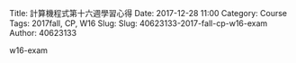 Title: 計算機程式第十六週學習心得
Date: 2017-12-28 11:00
Category: Course
Tags: 2017fall, CP, W16
Slug: Slug: 40623133-2017-fall-cp-w16-exam
Author: 40623133

w16-exam

<!-- PELICAN_END_SUMMARY -->